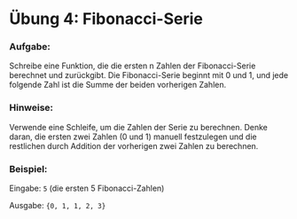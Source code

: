 # Übung 4: Fibonacci-Serie
### Aufgabe:
Schreibe eine Funktion, die die ersten n Zahlen der Fibonacci-Serie berechnet und zurückgibt. Die Fibonacci-Serie beginnt mit 0 und 1, und jede folgende Zahl ist die Summe der beiden vorherigen Zahlen.

### Hinweise:
Verwende eine Schleife, um die Zahlen der Serie zu berechnen.
Denke daran, die ersten zwei Zahlen (0 und 1) manuell festzulegen und die restlichen durch Addition der vorherigen zwei Zahlen zu berechnen.

### Beispiel:
Eingabe: `5` (die ersten 5 Fibonacci-Zahlen)

Ausgabe: `{0, 1, 1, 2, 3}`
